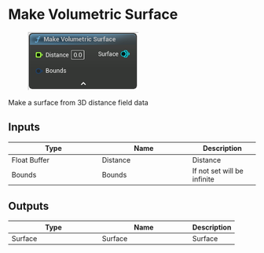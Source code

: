 # Make Volumetric Surface

<div align="left" data-full-width="false">

<figure><img src="Make_Volumetric_Surface.png" alt=""><figcaption></figcaption></figure>

</div>

Make a surface from 3D distance field data

## Inputs

<table>
<thead><tr><th width="170">Type</th><th width="170">Name</th><th>Description</th></tr></thead>
<tbody>
<tr><td>Float Buffer</td><td>Distance</td><td>Distance</td></tr>
<tr><td>Bounds</td><td>Bounds</td><td>If not set will be infinite</td></tr>
</tbody>
</table>

## Outputs

<table>
<thead><tr><th width="170">Type</th><th width="170">Name</th><th>Description</th></tr></thead>
<tbody>
<tr><td>Surface</td><td>Surface</td><td>Surface</td></tr>
</tbody>
</table>